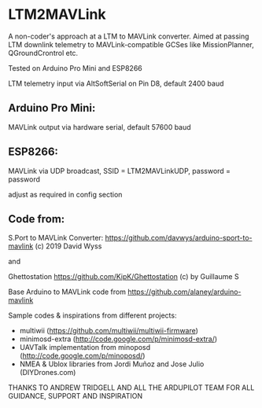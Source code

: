 # LTM2MAVLink

A non-coder's approach at a LTM to MAVLink converter. 
Aimed at passing LTM downlink telemetry to MAVLink-compatible GCSes like MissionPlanner, QGroundCrontrol etc.

Tested on Arduino Pro Mini and ESP8266

LTM telemetry input via AltSoftSerial on Pin D8, default 2400 baud

Arduino Pro Mini:
-----------------
MAVLink output via hardware serial, default 57600 baud

ESP8266: 
--------

MAVLink via UDP broadcast, SSID = LTM2MAVLinkUDP, password = password

adjust as required in config section


Code from:
----------

S.Port to MAVLink Converter: https://github.com/davwys/arduino-sport-to-mavlink (c) 2019 David Wyss

and

Ghettostation https://github.com/KipK/Ghettostation (c) by Guillaume S

Base Arduino to MAVLink code from https://github.com/alaney/arduino-mavlink

Sample codes & inspirations from different projects:
- multiwii (https://github.com/multiwii/multiwii-firmware)
- minimosd-extra (http://code.google.com/p/minimosd-extra/)
- UAVTalk implementation from minoposd (http://code.google.com/p/minoposd/)
- NMEA & Ublox libraries from Jordi Muñoz and Jose Julio (DIYDrones.com)

THANKS TO ANDREW TRIDGELL AND ALL THE ARDUPILOT TEAM FOR ALL GUIDANCE, SUPPORT AND INSPIRATION

